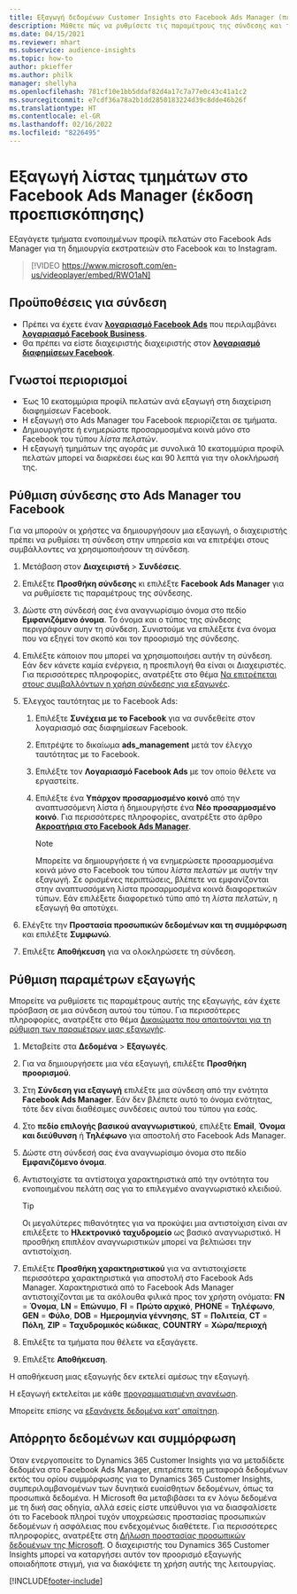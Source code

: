 ```yaml
---
title: Εξαγωγή δεδομένων Customer Insights στο Facebook Ads Manager (περιέχει βίντεο)
description: Μάθετε πώς να ρυθμίσετε τις παραμέτρους της σύνδεσης και της εξαγωγής στο Facebook Ads Manager.
ms.date: 04/15/2021
ms.reviewer: mhart
ms.subservice: audience-insights
ms.topic: how-to
author: pkieffer
ms.author: philk
manager: shellyha
ms.openlocfilehash: 781cf10e1bb5ddaf82d4a17c7a77e0c43c41a1c2
ms.sourcegitcommit: e7cdf36a78a2b1dd2850183224d39c8dde46b26f
ms.translationtype: HT
ms.contentlocale: el-GR
ms.lasthandoff: 02/16/2022
ms.locfileid: "8226495"
---
```

# <a name="export-segments-list-to-facebook-ads-manager-preview"></a>Εξαγωγή λίστας τμημάτων στο Facebook Ads Manager (έκδοση προεπισκόπησης)

Εξαγάγετε τμήματα ενοποιημένων προφίλ πελατών στο Facebook Ads Manager για τη δημιουργία εκστρατειών στο Facebook και το Instagram.

> [!VIDEO https://www.microsoft.com/en-us/videoplayer/embed/RWO1aN]

## <a name="prerequisites-for-connection"></a>Προϋποθέσεις για σύνδεση

- Πρέπει να έχετε έναν [**λογαριασμό Facebook Ads**](https://www.facebook.com/business/learn/lessons/step-by-step-ads-manager-account) που περιλαμβάνει [**λογαριασμό Facebook Business**](https://business.facebook.com/).
- Θα πρέπει να είστε διαχειριστής διαχειριστής στον [**λογαριασμό διαφημίσεων Facebook**](https://www.facebook.com/business/learn/lessons/step-by-step-ads-manager-account).

## <a name="known-limitations"></a>Γνωστοί περιορισμοί

- Έως 10 εκατομμύρια προφίλ πελατών ανά εξαγωγή στη διαχείριση διαφημίσεων Facebook.
- Η εξαγωγή στο Ads Manager του Facebook περιορίζεται σε τμήματα.
- Δημιουργήστε ή ενημερώστε προσαρμοσμένα κοινά μόνο στο Facebook του τύπου *λίστα πελατών*.
- Η εξαγωγή τμημάτων της αγοράς με συνολικά 10 εκατομμύρια προφίλ πελατών μπορεί να διαρκέσει έως και 90 λεπτά για την ολοκλήρωσή της.

## <a name="set-up-connection-to-facebook-ads-manager"></a>Ρύθμιση σύνδεσης στο Ads Manager του Facebook

Για να μπορούν οι χρήστες να δημιουργήσουν μια εξαγωγή, ο διαχειριστής πρέπει να ρυθμίσει τη σύνδεση στην υπηρεσία και να επιτρέψει στους συμβάλλοντες να χρησιμοποιήσουν τη σύνδεση.

1. Μετάβαση στον **Διαχειριστή** > **Συνδέσεις**.

1. Επιλέξτε **Προσθήκη σύνδεσης** κι επιλέξτε **Facebook Ads Manager** για να ρυθμίσετε τις παραμέτρους της σύνδεσης.

1. Δώστε στη σύνδεσή σας ένα αναγνωρίσιμο όνομα στο πεδίο **Εμφανιζόμενο όνομα**. Το όνομα και ο τύπος της σύνδεσης περιγράφουν αυην τη σύνδεση. Συνιστούμε να επιλέξετε ένα όνομα που να εξηγεί τον σκοπό και τον προορισμό της σύνδεσης.

1. Επιλέξτε κάποιον που μπορεί να χρησιμοποιήσει αυτήν τη σύνδεση. Εάν δεν κάνετε καμία ενέργεια, η προεπιλογή θα είναι οι Διαχειριστές. Για περισσότερες πληροφορίες, ανατρέξτε στο θέμα [Να επιτρέπεται στους συμβαλλόντων η χρήση σύνδεσης για εξαγωγές](connections.md#allow-contributors-to-use-a-connection-for-exports).

1. Έλεγχος ταυτότητας με το Facebook Ads: 

   1. Επιλέξτε **Συνέχεια με το Facebook** για να συνδεθείτε στον λογαριασμό σας διαφημίσεων Facebook.

   1. Επιτρέψτε το δικαίωμα **ads_management** μετά τον έλεγχο ταυτότητας με το Facebook.

   1. Επιλέξτε τον **Λογαριασμό Facebook Ads** με τον οποίο θέλετε να εργαστείτε.

   1. Επιλέξτε ένα **Υπάρχον προσαρμοσμένο κοινό** από την αναπτυσσόμενη λίστα ή δημιουργήστε ένα **Νέο προσαρμοσμένο κοινό**. Για περισσότερες πληροφορίες, ανατρέξτε στο άρθρο [**Ακροατήρια στο Facebook Ads Manager**](https://www.facebook.com/business/help/744354708981227?id=2469097953376494).
      > [!NOTE]
      > Μπορείτε να δημιουργήσετε ή να ενημερώσετε προσαρμοσμένα κοινά μόνο στο Facebook του τύπου *λίστα πελατών* με αυτήν την εξαγωγή. Σε ορισμένες περιπτώσεις, βλέπετε να εμφανίζονται στην αναπτυσσόμενη λίστα προσαρμοσμένα κοινά διαφορετικών τύπων. Εάν επιλέξετε διαφορετικό τύπο από τη *λίστα πελατών*, η εξαγωγή θα αποτύχει. 

1. Ελέγξτε την **Προστασία προσωπικών δεδομένων και τη συμμόρφωση** και επιλέξτε **Συμφωνώ**.

1. Επιλέξτε **Αποθήκευση** για να ολοκληρώσετε τη σύνδεση.

## <a name="configure-an-export"></a>Ρύθμιση παραμέτρων εξαγωγής

Μπορείτε να ρυθμίσετε τις παραμέτρους αυτής της εξαγωγής, εάν έχετε πρόσβαση σε μια σύνδεση αυτού του τύπου. Για περισσότερες πληροφορίες, ανατρέξτε στο θέμα [Δικαιώματα που απαιτούνται για τη ρύθμιση των παραμέτρων μιας εξαγωγής](export-destinations.md#set-up-a-new-export).

1. Μεταβείτε στα **Δεδομένα** > **Εξαγωγές**.

1. Για να δημιουργήσετε μια νέα εξαγωγή, επιλέξτε **Προσθήκη προορισμού**. 

1. Στη **Σύνδεση για εξαγωγή** επιλέξτε μια σύνδεση από την ενότητα **Facebook Ads Manager**. Εάν δεν βλέπετε αυτό το όνομα ενότητας, τότε δεν είναι διαθέσιμες συνδέσεις αυτού του τύπου για εσάς.

1. Στο **πεδίο επιλογής βασικού αναγνωριστικού**, επιλέξτε **Email**, **Όνομα και διεύθυνση** ή **Τηλέφωνο** για αποστολή στο Facebook Ads Manager. 

1. Δώστε στη σύνδεσή σας ένα αναγνωρίσιμο όνομα στο πεδίο **Εμφανιζόμενο όνομα**.

1. Αντιστοιχίστε τα αντίστοιχα χαρακτηριστικά από την οντότητα του ενοποιημένου πελάτη σας για το επιλεγμένο αναγνωριστικό κλειδιού.
   > [!TIP]
   > Οι μεγαλύτερες πιθανότητες για να προκύψει μια αντιστοίχιση είναι αν επιλέξετε το **Ηλεκτρονικό ταχυδρομείο** ως βασικό αναγνωριστικό. Η προσθήκη επιπλέον αναγνωριστικών μπορεί να βελτιώσει την αντιστοίχιση.

1. Επιλέξτε **Προσθήκη χαρακτηριστικού** για να αντιστοιχίσετε περισσότερα χαρακτηριστικά για αποστολή στο Facebook Ads Manager. Χαρακτηριστικά από το Facebook Ads Manager αντιστοιχίζονται με τα ακόλουθα φιλικά προς τον χρήστη ονόματα: **FN** = **Όνομα**, **LN** = **Επώνυμο**, **FI** = **Πρώτο αρχικό**, **PHONE** = **Τηλέφωνο**, **GEN** = **Φύλο**, **DOB** = **Ημερομηνία γέννησης**, **ST** = **Πολιτεία**, **CT** = **Πόλη**, **ZIP** = **Ταχυδρομικός κώδικας**, **COUNTRY** = **Χώρα/περιοχή**

1. Επιλέξτε τα τμήματα που θέλετε να εξαγάγετε.

1. Επιλέξτε **Αποθήκευση**.

Η αποθήκευση μιας εξαγωγής δεν εκτελεί αμέσως την εξαγωγή.

Η εξαγωγή εκτελείται με κάθε [προγραμματισμένη ανανέωση](system.md#schedule-tab). 

Μπορείτε επίσης να [εξαγάγετε δεδομένα κατ' απαίτηση](export-destinations.md#run-exports-on-demand). 

## <a name="data-privacy-and-compliance"></a>Απόρρητο δεδομένων και συμμόρφωση

Όταν ενεργοποιείτε το Dynamics 365 Customer Insights για να μεταδίδετε δεδομένα στο Facebook Ads Manager, επιτρέπετε τη μεταφορά δεδομένων εκτός του ορίου συμμόρφωσης για το Dynamics 365 Customer Insights, συμπεριλαμβανομένων των δυνητικά ευαίσθητων δεδομένων, όπως τα προσωπικά δεδομένα. Η Microsoft θα μεταβιβάσει τα εν λόγω δεδομένα με τη δική σας οδηγία, αλλά εσείς είστε υπεύθυνοι για να διασφαλίσετε ότι το Facebook πληροί τυχόν υποχρεώσεις προστασίας προσωπικών δεδομένων ή ασφάλειας που ενδεχομένως διαθέτετε. Για περισσότερες πληροφορίες, ανατρέξτε στη [Δήλωση προστασίας προσωπικών δεδομένων της Microsoft](https://go.microsoft.com/fwlink/?linkid=396732).
Ο διαχειριστής του Dynamics 365 Customer Insights μπορεί να καταργήσει αυτόν τον προορισμό εξαγωγής οποιαδήποτε στιγμή, για να διακόψετε τη χρήση αυτής της λειτουργίας.


[!INCLUDE[footer-include](../includes/footer-banner.md)]
